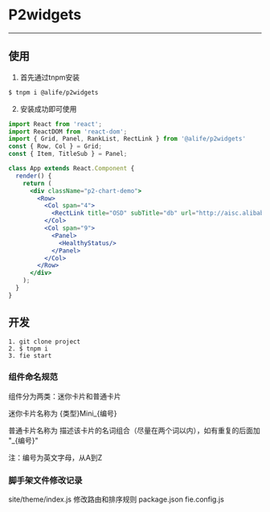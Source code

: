 # P2widgets

---

## 使用

1. 首先通过tnpm安装

```bash
$ tnpm i @alife/p2widgets
```

2. 安装成功即可使用

```jsx
import React from 'react';
import ReactDOM from 'react-dom';
import { Grid, Panel, RankList, RectLink } from '@alife/p2widgets'
const { Row, Col } = Grid;
const { Item, TitleSub } = Panel;

class App extends React.Component {
  render() {
    return (
      <div className="p2-chart-demo">
        <Row>
          <Col span="4">
            <RectLink title="OSD" subTitle="db" url="http://aisc.alibaba.net/"/>
          </Col>
          <Col span="9">
            <Panel>
              <HealthyStatus/>
            </Panel>
          </Col>
        </Row>
      </div>
    );
  }
}
```

## 开发

```
1. git clone project
2. $ tnpm i
3. fie start
```

### 组件命名规范

组件分为两类：迷你卡片和普通卡片

迷你卡片名称为 {类型}Mini_{编号}

普通卡片名称为 描述该卡片的名词组合（尽量在两个词以内），如有重复的后面加 "_{编号}"

注：编号为英文字母，从A到Z

### 脚手架文件修改记录
site/theme/index.js 修改路由和排序规则
package.json
fie.config.js
